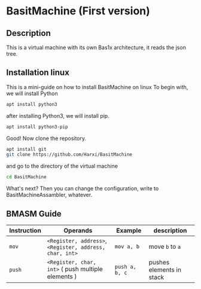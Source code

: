 # BasitMachine (First version)
## Description
This is a virtual machine with its own Bas1x architecture, it reads the json tree.

## Installation linux

This is a mini-guide on how to install BasitMachine on linux
To begin with, we will install Python

```sh
apt install python3
```

after installing Python3, we will install pip.

```sh
apt install python3-pip
```

Good! Now clone the repository.
```sh
apt install git
git clone https://github.com/Harxi/BasitMachine
```
 and go to the directory of the virtual machine
```sh
cd BasitMachine
```

What's next? Then you can change the configuration, write to BasitMachineAssambler, whatever.

## BMASM Guide

Instruction | Operands                                                | Example        | description
------------|---------------------------------------------------------|----------------|------------
`mov`       | `<Register, address>`, `<Register, address, char, int>` | `mov a, b`     | move `b` to `a`
`push`      | `<Register, char, int>` ( push multiple elements )      | `push a, b, c` | pushes elements in stack
